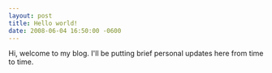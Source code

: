 ```yaml
---
layout: post
title: Hello world!
date: 2008-06-04 16:50:00 -0600
---
```

Hi, welcome to my blog. I'll be putting brief personal updates here from time to time.
